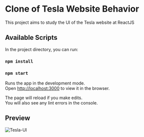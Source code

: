 # Clone of Tesla Website Behavior

This project aims to study the UI of the Tesla website at ReactJS

## Available Scripts

In the project directory, you can run:

### `npm install`

### `npm start`

Runs the app in the development mode.<br />
Open [http://localhost:3000](http://localhost:3000) to view it in the browser.

The page will reload if you make edits.<br />
You will also see any lint errors in the console.

## Preview

![Tesla-UI](https://user-images.githubusercontent.com/32379195/99920440-3eb27780-2d02-11eb-87af-79e29d92b41c.gif)
